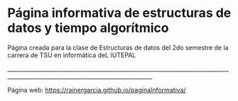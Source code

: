 <h1 aling="center">Página informativa de estructuras de datos y tiempo algorítmico</h1>
<p>Página creada para la clase de Estructuras de datos del 2do semestre de la carrera de TSU en informática deL IUTEPAL</p>
<div>_________________________________________________________________________________________________________________________________<div>
<p>Página web: <a href="https://rainergarcia.github.io/paginaInformativa/">https://rainergarcia.github.io/paginaInformativa/</a></p>

